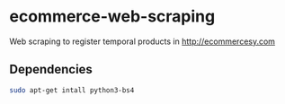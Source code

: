 # ecommerce-web-scraping
Web scraping to register temporal products in http://ecommercesy.com

## Dependencies
```bash
sudo apt-get intall python3-bs4
```